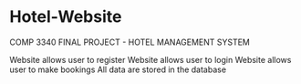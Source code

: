 # Hotel-Website
COMP 3340 FINAL PROJECT - HOTEL MANAGEMENT SYSTEM

Website allows user to register
Website allows user to login
Website allows user to make bookings
All data are stored in the database
